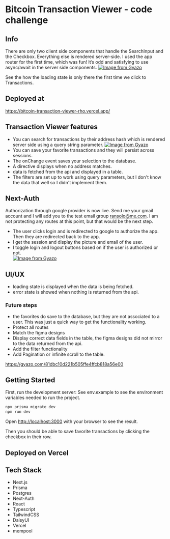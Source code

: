 # Bitcoin Transaction Viewer - code challenge

## Info

There are only two client side components that handle the SearchInput and the Checkbox.  Everything else is rendered server-side.  I used the app router for the first time, which was fun!  It’s odd and satisfying to use async/await in the server side components.
[![Image from Gyazo](https://i.gyazo.com/544bbef91b378eab1d62e420eaa35eb0.gif)](https://gyazo.com/544bbef91b378eab1d62e420eaa35eb0)

See the how the loading state is only there the first time we click to Transactions.


## Deployed at

<https://bitcoin-transaction-viewer-rho.vercel.app/>

## Transaction Viewer features

- You can search for transactions by their address hash which is rendered server side using a query string parameter.
  [![Image from Gyazo](https://i.gyazo.com/3923757b2413510e692b3e68f6ea69fb.gif)](https://gyazo.com/3923757b2413510e692b3e68f6ea69fb)
- You can save your favorite transactions and they will persist across sessions.
- The onChange event saves your selection to the database.  
- A directive displays when no address matches.
- data is fetched from the api and displayed in a table.
- The filters are set up to work using query parameters, but I don't know the data that well so I didn't implement them.

## Next-Auth

Authorization through google provider is now live.  Send me your gmail account and I will add you to the test email group <ransolo@me.com>.  I am not protecting any routes at this point, but that would be the next step.  

- The user clicks login and is redirected to google to authorize the app.  Then they are redirected back to the app.
- I get the session and display the picture and email of the user.
- I toggle login and logout buttons based on if the user is authorized or not.  
[![Image from Gyazo](https://i.gyazo.com/6ddced6f7512ab3be2c07c1fafafa8f7.gif)](https://gyazo.com/6ddced6f7512ab3be2c07c1fafafa8f7)

## UI/UX

- loading state is displayed when the data is being fetched.
- error state is showed when nothing is returned from the api.

### Future steps

- the favorites do save to the database, but they are not associated to a user.  This was just a quick way to get the functionality working.
- Protect all routes
- Match the figma designs
- Display correct data fields in the table, the figma designs did not mirror to the data returned from the api.
- Add the filter functionality
- Add Pagination or infinite scroll to the table.

<https://gyazo.com/81dbc10d221b505ffe4ffcb818a56e00>

## Getting Started

First, run the development server:
See env.example to see the environment variables needed to run the project.

```bash
npx prisma migrate dev
npm run dev
```

Open [http://localhost:3000](http://localhost:3000) with your browser to see the result.

Then you should be able to save favorite transactions by clicking the checkbox in their row.

## Deployed on Vercel

## Tech Stack

- Next.js
- Prisma
- Postgres
- Next-Auth
- React
- Typescript
- TailwindCSS
- DaisyUI
- Vercel
- mempool
